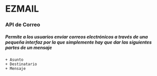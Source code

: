# EZMAIL

### API de Correo

##### Permite a los usuarios enviar correos electrónicos a través de una pequeña interfaz por la que simplemente hay que dar las siguientes partes de un mensaje
    
    + Asunto
    + Destinatario
    + Mensaje